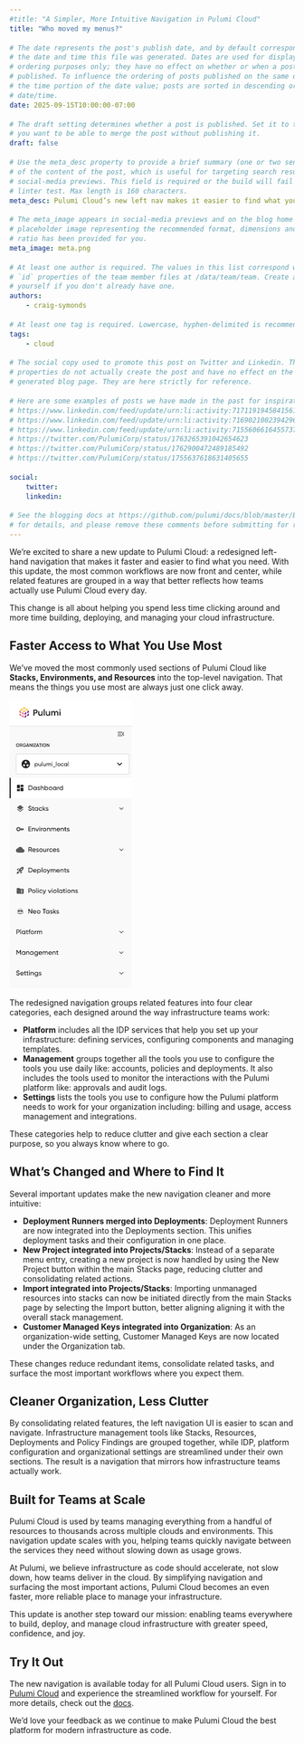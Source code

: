 ```yaml
---
#title: "A Simpler, More Intuitive Navigation in Pulumi Cloud"
title: "Who moved my menus?"

# The date represents the post's publish date, and by default corresponds with
# the date and time this file was generated. Dates are used for display and
# ordering purposes only; they have no effect on whether or when a post is
# published. To influence the ordering of posts published on the same date, use
# the time portion of the date value; posts are sorted in descending order by
# date/time.
date: 2025-09-15T10:00:00-07:00

# The draft setting determines whether a post is published. Set it to true if
# you want to be able to merge the post without publishing it.
draft: false

# Use the meta_desc property to provide a brief summary (one or two sentences)
# of the content of the post, which is useful for targeting search results or
# social-media previews. This field is required or the build will fail the
# linter test. Max length is 160 characters.
meta_desc: Pulumi Cloud’s new left nav makes it easier to find what you need, with simplified categories and faster access to your most used workflows.

# The meta_image appears in social-media previews and on the blog home page. A
# placeholder image representing the recommended format, dimensions and aspect
# ratio has been provided for you.
meta_image: meta.png

# At least one author is required. The values in this list correspond with the
# `id` properties of the team member files at /data/team/team. Create a file for
# yourself if you don't already have one.
authors:
    - craig-symonds

# At least one tag is required. Lowercase, hyphen-delimited is recommended.
tags:
    - cloud

# The social copy used to promote this post on Twitter and Linkedin. These
# properties do not actually create the post and have no effect on the
# generated blog page. They are here strictly for reference.

# Here are some examples of posts we have made in the past for inspiration:
# https://www.linkedin.com/feed/update/urn:li:activity:7171191945841561601
# https://www.linkedin.com/feed/update/urn:li:activity:7169021002394296320
# https://www.linkedin.com/feed/update/urn:li:activity:7155606616455737345
# https://twitter.com/PulumiCorp/status/1763265391042654623
# https://twitter.com/PulumiCorp/status/1762900472489185492
# https://twitter.com/PulumiCorp/status/1755637618631405655

social:
    twitter:
    linkedin:

# See the blogging docs at https://github.com/pulumi/docs/blob/master/BLOGGING.md
# for details, and please remove these comments before submitting for review.
---
```


We’re excited to share a new update to Pulumi Cloud: a redesigned left-hand navigation that makes it faster and easier to find what you need. With this update, the most common workflows are now front and center, while related features are grouped in a way that better reflects how teams actually use Pulumi Cloud every day.

This change is all about helping you spend less time clicking around and more time building, deploying, and managing your cloud infrastructure.

<!--more-->

## Faster Access to What You Use Most

We’ve moved the most commonly used sections of Pulumi Cloud like **Stacks, Environments, and Resources** into the top-level navigation. That means the things you use most are always just one click away.

![Left Navigation](left-nav.png)

The redesigned navigation groups related features into four clear categories, each designed around the way infrastructure teams work:

- **Platform** includes all the IDP services that help you set up your infrastructure: defining services, configuring components and managing templates.
- **Management** groups together all the tools you use to configure the tools you use daily like: accounts, policies and deployments. It also includes the tools used to monitor the interactions with the Pulumi platform like: approvals and audit logs.
- **Settings** lists the tools you use to configure how the Pulumi platform needs to work for your organization including: billing and usage, access management and integrations.

These categories help to reduce clutter and give each section a clear purpose, so you always know where to go.

## What’s Changed and Where to Find It

Several important updates make the new navigation cleaner and more intuitive:

- **Deployment Runners merged into Deployments**: Deployment Runners are now integrated into the Deployments section. This unifies deployment tasks and their configuration in one place.
- **New Project integrated into Projects/Stacks**: Instead of a separate menu entry, creating a new project is now handled by using the New Project button within the main Stacks page, reducing clutter and consolidating related actions.
- **Import integrated into Projects/Stacks**: Importing unmanaged resources into stacks can now be initiated directly from the main Stacks page by selecting the Import button, better aligning aligning it with the overall stack management.
- **Customer Managed Keys integrated into Organization**: As an organization-wide setting, Customer Managed Keys are now located under the Organization tab.

These changes reduce redundant items, consolidate related tasks, and surface the most important workflows where you expect them.

## Cleaner Organization, Less Clutter

By consolidating related features, the left navigation UI is easier to scan and navigate. Infrastructure management tools like Stacks, Resources, Deployments and Policy Findings are grouped together, while IDP, platform configuration and organizational settings are streamlined under their own sections. The result is a navigation that mirrors how infrastructure teams actually work.

## Built for Teams at Scale

Pulumi Cloud is used by teams managing everything from a handful of resources to thousands across multiple clouds and environments. This navigation update scales with you, helping teams quickly navigate between the services they need without slowing down as usage grows.

At Pulumi, we believe infrastructure as code should accelerate, not slow down, how teams deliver in the cloud. By simplifying navigation and surfacing the most important actions, Pulumi Cloud becomes an even faster, more reliable place to manage your infrastructure.

This update is another step toward our mission: enabling teams everywhere to build, deploy, and manage cloud infrastructure with greater speed, confidence, and joy.

## Try It Out

The new navigation is available today for all Pulumi Cloud users. Sign in to [Pulumi Cloud](https://app.pulumi.com) and experience the streamlined workflow for yourself. For more details, check out the [docs](https://www.pulumi.com/docs/).

We’d love your feedback as we continue to make Pulumi Cloud the best platform for modern infrastructure as code.
